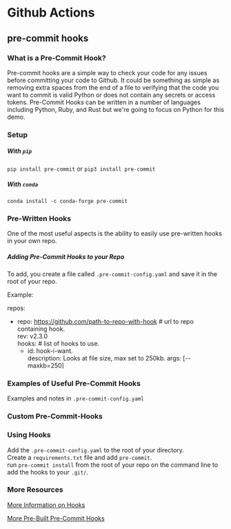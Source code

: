 # Github Actions

## pre-commit hooks

### What is a Pre-Commit Hook?

Pre-commit hooks are a simple way to check your code for any issues before committing your code to Github. It could be something as simple as removing extra spaces from the end of a file to verifying that the code you want to commit is valid Python or does not contain any secrets or access tokens. Pre-Commit Hooks can be written in a number of languages including Python, Ruby, and Rust but we're going to focus on Python for this demo. 

###  Setup

##### With `pip`

`pip install pre-commit`
or 
`pip3 install pre-commit`


##### With `conda`

`conda install -c conda-forge pre-commit`


### Pre-Written Hooks

One of the most useful aspects is the ability to easily use pre-written hooks in your own repo. 


##### Adding Pre-Commit Hooks to your Repo

To add, you create a file called `.pre-commit-config.yaml` and save it in the root of your repo.    

Example: 

repos:
-   repo: https://github.com/path-to-repo-with-hook # url to repo containing hook.       
    rev: v2.3.0       
    hooks: # list of hooks to use.  
    -   id: hook-i-want.  
        description: Looks at file size, max set to 250kb. 
        args: [--maxkb=250]


### Examples of Useful Pre-Commit Hooks

Examples and notes in `.pre-commit-config.yaml`

### Custom Pre-Commit-Hooks

### Using Hooks

Add the `.pre-commit-config.yaml` to the root of your directory.      
Create a `requirements.txt` file and add `pre-commit`.       
run `pre-commit install` from the root of your repo on the command line to add the hooks to your `.git/`.     

### More Resources

[More Information on Hooks](https://githooks.com/)

[More Pre-Built Pre-Commit Hooks](https://github.com/pre-commit/pre-commit-hooks)


